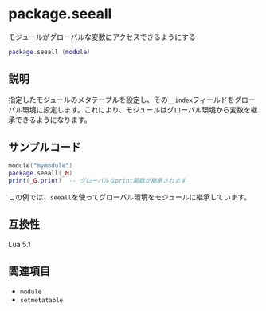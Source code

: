 # package.seeall

モジュールがグローバルな変数にアクセスできるようにする

```lua
package.seeall (module)
```

## 説明

指定したモジュールのメタテーブルを設定し、その`__index`フィールドをグローバル環境に設定します。これにより、モジュールはグローバル環境から変数を継承できるようになります。

## サンプルコード

```lua
module("mymodule")
package.seeall(_M)
print(_G.print)  -- グローバルなprint関数が継承されます
```

この例では、`seeall`を使ってグローバル環境をモジュールに継承しています。

## 互換性

Lua 5.1

## 関連項目

- `module`
- `setmetatable`